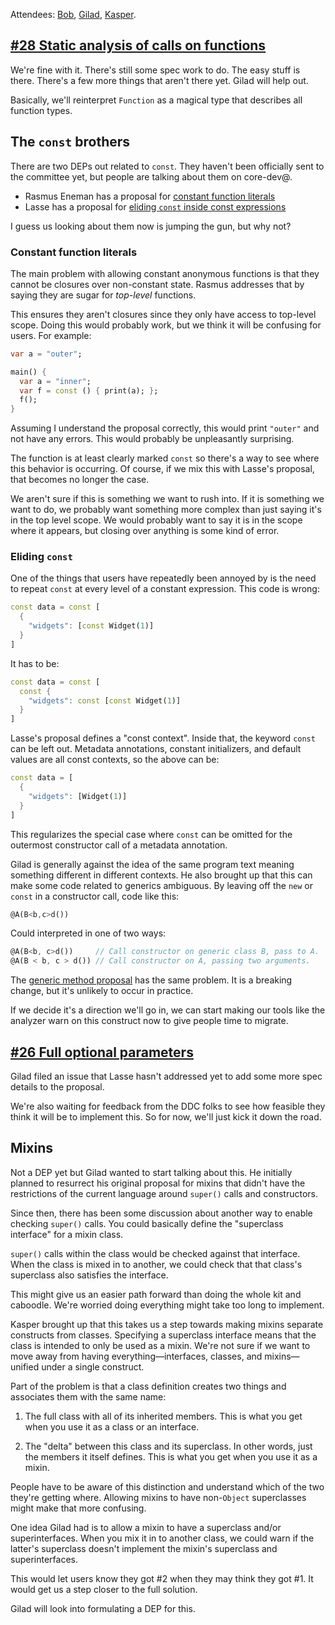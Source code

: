 Attendees: [Bob][], [Gilad][], [Kasper][].

[bob]: https://github.com/munificent
[gilad]: https://github.com/gbracha
[kasper]: https://github.com/kasperl

## [#28 Static analysis of calls on functions][28]

[28]: https://github.com/dart-lang/dart_enhancement_proposals/issues/28

We're fine with it. There's still some spec work to do. The easy stuff is
there. There's a few more things that aren't there yet. Gilad will help out.

Basically, we'll reinterpret `Function` as a magical type that describes all
function types.

## The `const` brothers

There are two DEPs out related to `const`. They haven't been officially sent to
the committee yet, but people are talking about them on core-dev@.

* Rasmus Eneman has a proposal for [constant function literals](https://groups.google.com/a/dartlang.org/forum/#!topic/core-dev/W9zZt9T4ciA)
* Lasse has a proposal for [eliding `const` inside const expressions](https://groups.google.com/a/dartlang.org/forum/#!topic/core-dev/It2sBgpdIG8)

I guess us looking about them now is jumping the gun, but why not?

### Constant function literals

The main problem with allowing constant anonymous functions is that they cannot
be closures over non-constant state. Rasmus addresses that by saying they are
sugar for *top-level* functions.

This ensures they aren't closures since they only have access to top-level
scope. Doing this would probably work, but we think it will be confusing for
users. For example:

```dart
var a = "outer";

main() {
  var a = "inner";
  var f = const () { print(a); };
  f();
}
```

Assuming I understand the proposal correctly, this would print `"outer"` and
not have any errors. This would probably be unpleasantly surprising.

The function is at least clearly marked `const` so there's a way to see where
this behavior is occurring. Of course, if we mix this with Lasse's proposal,
that becomes no longer the case.

We aren't sure if this is something we want to rush into. If it is something we
want to do, we probably want something more complex than just saying it's in
the top level scope. We would probably want to say it is in the scope where it
appears, but closing over anything is some kind of error.

### Eliding `const`

One of the things that users have repeatedly been annoyed by is the need to
repeat `const` at every level of a constant expression. This code is wrong:

```dart
const data = const [
  {
    "widgets": [const Widget(1)]
  }
]
```

It has to be:

```dart
const data = const [
  const {
    "widgets": const [const Widget(1)]
  }
]
```

Lasse's proposal defines a "const context". Inside that, the keyword `const`
can be left out. Metadata annotations, constant initializers, and default
values are all const contexts, so the above can be:

```dart
const data = [
  {
    "widgets": [Widget(1)]
  }
]
```

This regularizes the special case where `const` can be omitted for the
outermost constructor call of a metadata annotation.

Gilad is generally against the idea of the same program text meaning something
different in different contexts. He also brought up that this can make some
code related to generics ambiguous. By leaving off the `new` or `const` in a
constructor call, code like this:

```dart
@A(B<b,c>d())
```

Could interpreted in one of two ways:

```dart
@A(B<b, c>d())     // Call constructor on generic class B, pass to A.
@A(B < b, c > d()) // Call constructor on A, passing two arguments.
```

The [generic method proposal][gen] has the same problem. It is a breaking
change, but it's unlikely to occur in practice.

[gen]: https://github.com/dart-lang/dart_enhancement_proposals/issues/22

If we decide it's a direction we'll go in, we can start making our tools like
the analyzer warn on this construct now to give people time to migrate.

## [#26 Full optional parameters][26]

[26]: https://github.com/dart-lang/dart_enhancement_proposals/issues/26

Gilad filed an issue that Lasse hasn't addressed yet to add some more spec
details to the proposal.

We're also waiting for feedback from the DDC folks to see how feasible they
think it will be to implement this. So for now, we'll just kick it down the
road.

## Mixins

Not a DEP yet but Gilad wanted to start talking about this. He initially
planned to resurrect his original proposal for mixins that didn't have the
restrictions of the current language around `super()` calls and constructors.

Since then, there has been some discussion about another way to enable checking
`super()` calls. You could basically define the "superclass interface" for a
mixin class.

`super()` calls within the class would be checked against that interface. When
the class is mixed in to another, we could check that that class's superclass
also satisfies the interface.

This might give us an easier path forward than doing the whole kit and
caboodle. We're worried doing everything might take too long to implement.

Kasper brought up that this takes us a step towards making mixins separate
constructs from classes. Specifying a superclass interface means that the class
is intended to only be used as a mixin. We're not sure if we want to move away
from having everything&mdash;interfaces, classes, and mixins&mdash;unified
under a single construct.

Part of the problem is that a class definition creates two things and
associates them with the same name:

1. The full class with all of its inherited members. This is what you get when
   you use it as a class or an interface.

2. The "delta" between this class and its superclass. In other words, just the
   members it itself defines. This is what you get when you use it as a mixin.

People have to be aware of this distinction and understand which of the two
they're getting where. Allowing mixins to have non-`Object` superclasses might
make that more confusing.

One idea Gilad had is to allow a mixin to have a superclass and/or
superinterfaces. When you mix it in to another class, we could warn if the
latter's superclass doesn't implement the mixin's superclass and
superinterfaces.

This would let users know they got #2 when they may think they got #1. It would
get us a step closer to the full solution.

Gilad will look into formulating a DEP for this.
